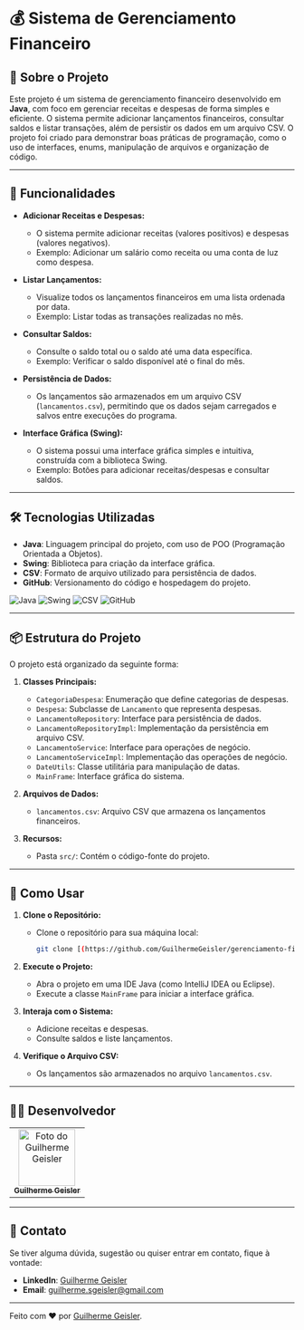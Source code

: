 ﻿# 💰 Sistema de Gerenciamento Financeiro

## 📖 Sobre o Projeto

Este projeto é um sistema de gerenciamento financeiro desenvolvido em **Java**, com foco em gerenciar receitas e despesas de forma simples e eficiente. O sistema permite adicionar lançamentos financeiros, consultar saldos e listar transações, além de persistir os dados em um arquivo CSV. O projeto foi criado para demonstrar boas práticas de programação, como o uso de interfaces, enums, manipulação de arquivos e organização de código.

---

## 🚀 Funcionalidades

- **Adicionar Receitas e Despesas:**  
  - O sistema permite adicionar receitas (valores positivos) e despesas (valores negativos).  
  - Exemplo: Adicionar um salário como receita ou uma conta de luz como despesa.  

- **Listar Lançamentos:**  
  - Visualize todos os lançamentos financeiros em uma lista ordenada por data.  
  - Exemplo: Listar todas as transações realizadas no mês.  

- **Consultar Saldos:**  
  - Consulte o saldo total ou o saldo até uma data específica.  
  - Exemplo: Verificar o saldo disponível até o final do mês.  

- **Persistência de Dados:**  
  - Os lançamentos são armazenados em um arquivo CSV (`lancamentos.csv`), permitindo que os dados sejam carregados e salvos entre execuções do programa.  

- **Interface Gráfica (Swing):**  
  - O sistema possui uma interface gráfica simples e intuitiva, construída com a biblioteca Swing.  
  - Exemplo: Botões para adicionar receitas/despesas e consultar saldos.  

---

## 🛠️ Tecnologias Utilizadas

- **Java**: Linguagem principal do projeto, com uso de POO (Programação Orientada a Objetos).  
- **Swing**: Biblioteca para criação da interface gráfica.  
- **CSV**: Formato de arquivo utilizado para persistência de dados.  
- **GitHub**: Versionamento do código e hospedagem do projeto.  

![Java](https://img.shields.io/badge/Java-ED8B00?style=for-the-badge&logo=openjdk&logoColor=white) ![Swing](https://img.shields.io/badge/Swing-ED8B00?style=for-the-badge&logo=java&logoColor=white) ![CSV](https://img.shields.io/badge/CSV-1572B6?style=for-the-badge&logo=csv&logoColor=white) ![GitHub](https://img.shields.io/badge/GitHub-100000?style=for-the-badge&logo=github&logoColor=white)

---

## 📦 Estrutura do Projeto

O projeto está organizado da seguinte forma:  

1. **Classes Principais:**  
   - `CategoriaDespesa`: Enumeração que define categorias de despesas.  
   - `Despesa`: Subclasse de `Lancamento` que representa despesas.  
   - `LancamentoRepository`: Interface para persistência de dados.  
   - `LancamentoRepositoryImpl`: Implementação da persistência em arquivo CSV.  
   - `LancamentoService`: Interface para operações de negócio.  
   - `LancamentoServiceImpl`: Implementação das operações de negócio.  
   - `DateUtils`: Classe utilitária para manipulação de datas.  
   - `MainFrame`: Interface gráfica do sistema.  

2. **Arquivos de Dados:**  
   - `lancamentos.csv`: Arquivo CSV que armazena os lançamentos financeiros.  

3. **Recursos:**  
   - Pasta `src/`: Contém o código-fonte do projeto.  

---

## 🎯 Como Usar

1. **Clone o Repositório:**  
   - Clone o repositório para sua máquina local:  
     ```bash
     git clone [(https://github.com/GuilhermeGeisler/gerenciamento-financeiro)]
     ```

2. **Execute o Projeto:**  
   - Abra o projeto em uma IDE Java (como IntelliJ IDEA ou Eclipse).  
   - Execute a classe `MainFrame` para iniciar a interface gráfica.  

3. **Interaja com o Sistema:**  
   - Adicione receitas e despesas.  
   - Consulte saldos e liste lançamentos.  

4. **Verifique o Arquivo CSV:**  
   - Os lançamentos são armazenados no arquivo `lancamentos.csv`.  

---

## 🧑‍💻 Desenvolvedor

<table>
  <tr>
    <td align="center">
      <a href="https://www.linkedin.com/in/guilhermegeisler/">
        <img src="https://avatars.githubusercontent.com/u/53203780?s=400&u=9a85ac6d2d3c55a872ab0bafd1d38d8bd0da5cc4&v=4" width="100px;" alt="Foto do Guilherme Geisler"/><br>
        <sub>
          <b>Guilherme Geisler</b>
        </sub>
      </a>
    </td>
  </tr>
</table>

---

## 📧 Contato

Se tiver alguma dúvida, sugestão ou quiser entrar em contato, fique à vontade:  

- **LinkedIn**: [Guilherme Geisler](https://www.linkedin.com/in/guilhermegeisler/)  
- **Email**: [guilherme.sgeisler@gmail.com](mailto:guilherme.sgeisler@gmail.com)  

---

Feito com ❤️ por [Guilherme Geisler](https://www.linkedin.com/in/guilhermegeisler/).  
